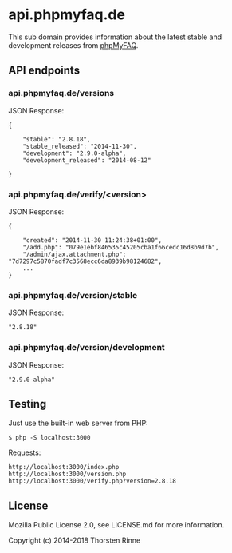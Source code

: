 # api.phpmyfaq.de

This sub domain provides information about the latest stable and development releases from 
[phpMyFAQ](https://www.phpmyfaq.de).

## API endpoints

### api.phpmyfaq.de/versions

JSON Response:

    {
    
        "stable": "2.8.18",
        "stable_released": "2014-11-30",
        "development": "2.9.0-alpha",
        "development_released": "2014-08-12"
    
    }
    
### api.phpmyfaq.de/verify/&lt;version&gt;

JSON Response:

    {
    
        "created": "2014-11-30 11:24:38+01:00",
        "/add.php": "079e1ebf846535c45205cba1f66cedc16d8b9d7b",
        "/admin/ajax.attachment.php": "7d7297c5870fadf7c3568ecc6da8939b98124682",
        ...
    }
    
### api.phpmyfaq.de/version/stable

JSON Response:

    "2.8.18"

### api.phpmyfaq.de/version/development

JSON Response:

    "2.9.0-alpha"
    
## Testing

Just use the built-in web server from PHP:
 
    $ php -S localhost:3000
    
Requests:

    http://localhost:3000/index.php
    http://localhost:3000/version.php
    http://localhost:3000/verify.php?version=2.8.18
    
## License

Mozilla Public License 2.0, see LICENSE.md for more information.

Copyright (c) 2014-2018 Thorsten Rinne